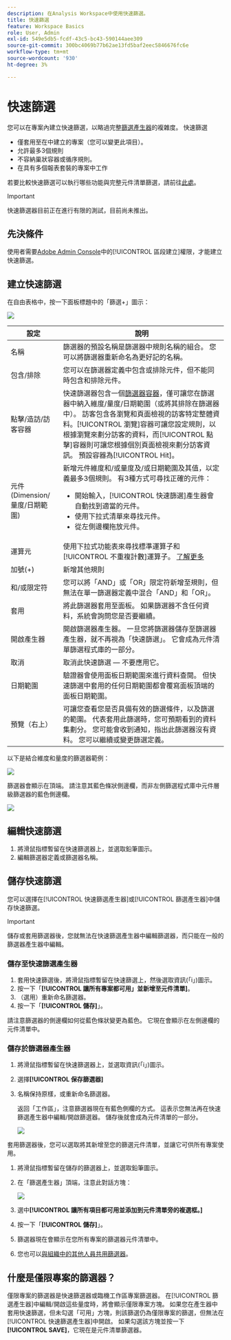 ```yaml
---
description: 在Analysis Workspace中使用快速篩選。
title: 快速篩選
feature: Workspace Basics
role: User, Admin
exl-id: 549e5db5-fcdf-43c5-bc43-590144aee309
source-git-commit: 300bc4069b77b62ae13fd5baf2eec5846676fc6e
workflow-type: tm+mt
source-wordcount: '930'
ht-degree: 3%

---
```


# 快速篩選

您可以在專案內建立快速篩選，以略過完整[篩選產生器](/help/components/filters/create-filters.md)的複雜度。 快速篩選

* 僅套用至在中建立的專案（您可以變更此項目）。
* 允許最多3個規則
* 不容納巢狀容器或循序規則。
* 在具有多個報表套裝的專案中工作

若要比較快速篩選可以執行哪些功能與完整元件清單篩選，請前往[此處](/help/components/filters/filters-overview.md)。

>[!IMPORTANT]
> 快速篩選器目前正在進行有限的測試，目前尚未推出。

## 先決條件

使用者需要[Adobe Admin Console](https://experienceleague.adobe.com/docs/analytics/admin/admin-console/permissions/summary-tables.html?lang=en#analytics-tools)中的[!UICONTROL 區段建立]權限，才能建立快速篩選。

## 建立快速篩選

在自由表格中，按一下面板標題中的「篩選+」圖示：

![](assets/quick-seg1.png)

| 設定 | 說明 |
| --- | --- |
| 名稱 | 篩選器的預設名稱是篩選器中規則名稱的組合。 您可以將篩選器重新命名為更好記的名稱。 |
| 包含/排除 | 您可以在篩選器定義中包含或排除元件，但不能同時包含和排除元件。 |
| 點擊/造訪/訪客容器 | 快速篩選器包含一個[篩選器容器](https://experienceleague.adobe.com/docs/analytics-platform/using/cja-components/cja-filters/filters-overview.html?lang=zh-Hant#filter-containers)，僅可讓您在篩選器中納入維度/量度/日期範圍（或將其排除在篩選器中）。  訪客包含各瀏覽和頁面檢視的訪客特定整體資料。[!UICONTROL 瀏覽]容器可讓您設定規則，以根據瀏覽來劃分訪客的資料，而[!UICONTROL 點擊]容器則可讓您根據個別頁面檢視來劃分訪客資訊。 預設容器為[!UICONTROL Hit]。 |
| 元件(Dimension/量度/日期範圍) | 新增元件維度和/或量度及/或日期範圍及其值，以定義最多3個規則。 有3種方式可尋找正確的元件：<ul><li>開始輸入，[!UICONTROL 快速篩選]產生器會自動找到適當的元件。</li><li>使用下拉式清單來尋找元件。</li><li>從左側邊欄拖放元件。</li></ul> |
| 運算元 | 使用下拉式功能表來尋找標準運算子和[!UICONTROL 不重複計數]運算子。 [了解更多](https://experienceleague.adobe.com/docs/analytics/components/filteration/segment-reference/seg-operators.html?lang=en) |
| 加號(+) | 新增其他規則 |
| 和/或限定符 | 您可以將「AND」或「OR」限定符新增至規則，但無法在單一篩選器定義中混合「AND」和「OR」。 |
| 套用 | 將此篩選器套用至面板。 如果篩選器不含任何資料，系統會詢問您是否要繼續。 |
| 開啟產生器 | 開啟篩選器產生器。 一旦您將篩選器儲存至篩選器產生器，就不再視為「快速篩選」。 它會成為元件清單篩選程式庫的一部分。 |
| 取消 | 取消此快速篩選 — 不要應用它。 |
| 日期範圍 | 驗證器會使用面板日期範圍來進行資料查閱。 但快速篩選中套用的任何日期範圍都會覆寫面板頂端的面板日期範圍。 |
| 預覽（右上） | 可讓您查看您是否具備有效的篩選條件，以及篩選的範圍。 代表套用此篩選時，您可預期看到的資料集劃分。 您可能會收到通知，指出此篩選器沒有資料。 您可以繼續或變更篩選定義。 |

以下是結合維度和量度的篩選器範例：

![](assets/quick-seg2.png)

篩選器會顯示在頂端。 請注意其藍色條狀側邊欄，而非左側篩選程式庫中元件層級篩選器的藍色側邊欄。

![](assets/quick-seg3.png)

## 編輯快速篩選

1. 將滑鼠指標暫留在快速篩選器上，並選取鉛筆圖示。
1. 編輯篩選器定義或篩選器名稱。

## 儲存快速篩選

您可以選擇在[!UICONTROL 快速篩選產生器]或[!UICONTROL 篩選產生器]中儲存快速篩選。

>[!IMPORTANT]
>儲存或套用篩選器後，您就無法在快速篩選產生器中編輯篩選器，而只能在一般的篩選器產生器中編輯。

### 儲存至快速篩選產生器

1. 套用快速篩選後，將滑鼠指標暫留在快速篩選上，然後選取資訊(「i」)圖示。
1. 按一下「**[!UICONTROL 讓所有專案都可用」並新增至元件清單]**。
1. （選用）重新命名篩選器。
1. 按一下「**[!UICONTROL 儲存]**」。

請注意篩選器的側邊欄如何從藍色條狀變更為藍色。 它現在會顯示在左側邊欄的元件清單中。

### 儲存於篩選器產生器

1. 將滑鼠指標暫留在快速篩選器上，並選取資訊(「i」)圖示。
1. 選擇&#x200B;**[!UICONTROL 保存篩選器]**
1. 名稱保持原樣，或重新命名篩選器。

   返回「工作區」，注意篩選器現在有藍色側欄的方式。 這表示您無法再在快速篩選產生器中編輯/開啟篩選器。 儲存後就會成為元件清單的一部分。

   ![](assets/quick-seg4.png)

套用篩選器後，您可以選取將其新增至您的篩選元件清單，並讓它可供所有專案使用。

1. 將滑鼠指標暫留在儲存的篩選器上，並選取鉛筆圖示。

1. 在「篩選產生器」頂端，注意此對話方塊：

   ![](assets/project-only.png)

1. 選中&#x200B;**[!UICONTROL 讓所有項目都可用並添加到元件清單旁的複選框。]**
1. 按一下「**[!UICONTROL 儲存]**」。
1. 篩選器現在會顯示在您所有專案的篩選器元件清單中。
1. 您也可以[與組織中的其他人員共用篩選器](/help/components/filters/manage-filters.md)。

## 什麼是僅限專案的篩選器？

僅限專案的篩選器是快速篩選器或臨機工作區專案篩選器。 在[!UICONTROL 篩選產生器]中編輯/開啟這些量度時，將會顯示僅限專案方塊。 如果您在產生器中套用快速篩選，但未勾選「可用」方塊，則該篩選仍為僅限專案的篩選，但無法在[!UICONTROL 快速篩選產生器]中開啟。 如果勾選該方塊並按一下&#x200B;**[!UICONTROL SAVE]**，它現在是元件清單篩選器。
